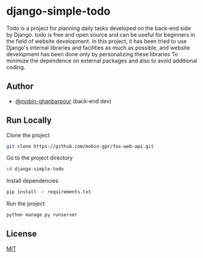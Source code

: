 
# django-simple-todo

Todo is a project for planning daily tasks developed on the back-end side by Django. todo is free and open source and can be useful for beginners in the field of website development. In this project, it has been tried to use Django's internal libraries and facilities as much as possible, and website development has been done only by personalizing these libraries To minimize the dependence on external packages and also to avoid additional coding.


## Author

- [@mobin-ghanbarpour](https://github.com/mobin-gpr/) (back-end dev)


## Run Locally

Clone the project

```bash
git clone https://github.com/mobin-gpr/fox-web-api.git
```

Go to the project directory

```bash
cd django-simple-todo
```
Install dependencies
```bash
pip install -r requirements.txt
```

Run the project

```bash
python manage.py runserver
```

## License

[MIT](https://choosealicense.com/licenses/mit/)